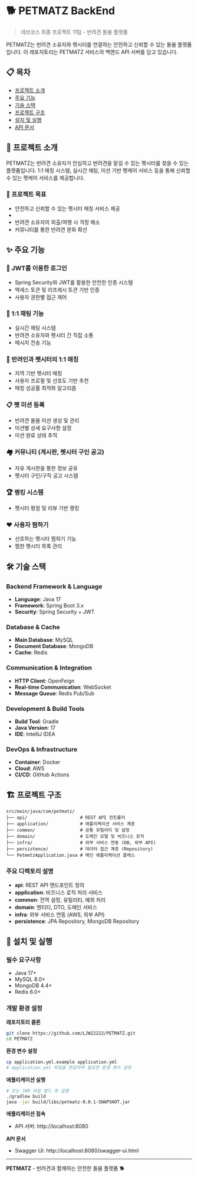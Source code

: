 # 🐕 PETMATZ BackEnd

> 데브코스 최종 프로젝트 11팀 - 반려견 돌봄 플랫폼

PETMATZ는 반려견 소유자와 펫시터를 연결하는 안전하고 신뢰할 수 있는 돌봄 플랫폼입니다. 이 레포지토리는 PETMATZ 서비스의 백엔드 API 서버를 담고 있습니다.

## 📋 목차

- [프로젝트 소개](#프로젝트-소개)
- [주요 기능](#주요-기능)
- [기술 스택](#기술-스택)
- [프로젝트 구조](#프로젝트-구조)
- [설치 및 실행](#설치-및-실행)
- [API 문서](#api-문서)

## 🎯 프로젝트 소개

PETMATZ는 반려견 소유자가 안심하고 반려견을 맡길 수 있는 펫시터를 찾을 수 있는 플랫폼입니다. 
1:1 매칭 시스템, 실시간 채팅, 미션 기반 펫케어 서비스 등을 통해 신뢰할 수 있는 펫케어 서비스를 제공합니다.

### 🎯 프로젝트 목표
- 안전하고 신뢰할 수 있는 펫시터 매칭 서비스 제공
- 
- 반려견 소유자의 외출/여행 시 걱정 해소
- 커뮤니티를 통한 반려견 문화 확산

## ✨ 주요 기능

### 🔐 JWT를 이용한 로그인
- Spring Security와 JWT를 활용한 안전한 인증 시스템
- 액세스 토큰 및 리프레시 토큰 기반 인증
- 사용자 권한별 접근 제어

### 💬 1:1 채팅 기능
- 실시간 채팅 시스템
- 반려견 소유자와 펫시터 간 직접 소통
- 메시지 전송 기능

### 🤝 반려인과 펫시터의 1:1 매칭
- 지역 기반 펫시터 매칭
- 사용자 프로필 및 선호도 기반 추천
- 매칭 성공률 최적화 알고리즘

### 📋 펫 미션 등록
- 반려견 돌봄 미션 생성 및 관리
- 미션별 상세 요구사항 설정
- 미션 완료 상태 추적

### 🏘 커뮤니티 (게시판, 펫시터 구인 공고)
- 자유 게시판을 통한 정보 공유
- 펫시터 구인/구직 공고 시스템

### 🏆 랭킹 시스템
- 펫시터 평점 및 리뷰 기반 랭킹

### ❤️ 사용자 찜하기
- 선호하는 펫시터 찜하기 기능
- 찜한 펫시터 목록 관리

## 🛠 기술 스택
### Backend Framework & Language
- **Language**: Java 17
- **Framework**: Spring Boot 3.x
- **Security**: Spring Security + JWT

### Database & Cache
- **Main Database**: MySQL
- **Document Database**: MongoDB
- **Cache**: Redis

### Communication & Integration
- **HTTP Client**: OpenFeign
- **Real-time Communication**: WebSocket
- **Message Queue**: Redis Pub/Sub

### Development & Build Tools
- **Build Tool**: Gradle
- **Java Version**: 17
- **IDE**: IntelliJ IDEA

### DevOps & Infrastructure
- **Container**: Docker
- **Cloud**: AWS
- **CI/CD**: GitHub Actions

## 🏗 프로젝트 구조

```
src/main/java/com/petmatz/
├── api/                    # REST API 컨트롤러
├── application/            # 애플리케이션 서비스 계층
├── common/                 # 공통 유틸리티 및 설정
├── domain/                 # 도메인 모델 및 비즈니스 로직
├── infra/                  # 외부 서비스 연동 (DB, 외부 API)
├── persistence/            # 데이터 접근 계층 (Repository)
└── PetmetzApplication.java # 메인 애플리케이션 클래스
```

### 주요 디렉토리 설명

- **api**: REST API 엔드포인트 정의
- **application**: 비즈니스 로직 처리 서비스
- **common**: 전역 설정, 유틸리티, 예외 처리
- **domain**: 엔티티, DTO, 도메인 서비스
- **infra**: 외부 서비스 연동 (AWS, 외부 API)
- **persistence**: JPA Repository, MongoDB Repository

## 🚀 설치 및 실행
### 필수 요구사항
- Java 17+
- MySQL 8.0+
- MongoDB 4.4+
- Redis 6.0+

### 개발 환경 설정
**레포지토리 클론**
```bash
git clone https://github.com/LJW22222/PETMATZ.git
cd PETMATZ
```

**환경 변수 설정**
```bash
cp application.yml.example application.yml
# application.yml 파일을 편집하여 필요한 환경 변수 설정
```

**애플리케이션 실행**
```bash
# 또는 JAR 파일 빌드 후 실행
./gradlew build
java -jar build/libs/petmatz-0.0.1-SNAPSHOT.jar
```

**애플리케이션 접속**
- API 서버: http://localhost:8080

**API 문서**
- Swagger UI: http://localhost:8080/swagger-ui.html


---
**PETMATZ** - 반려견과 함께하는 안전한 돌봄 플랫폼 🐕
